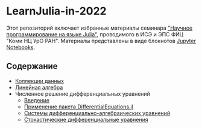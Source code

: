 # LearnJulia-in-2022

Этот репозиторий включает избранные материалы семинара ["Научное программирование на языке Julia"](https://iespn.komisc.ru/juliagroup), проводимого в ИСЭ и ЭПС ФИЦ "Коми НЦ УрО РАН". Материалы представлены в виде блокнотов [Jupyter Notebooks](https://jupyter.org/about).

## Содержание

- [Коллекции данных](https://github.com/Grottoes/LearnJulia-in-2022/blob/main/1/%D0%9A%D0%BE%D0%BB%D0%BB%D0%B5%D0%BA%D1%86%D0%B8%D0%B8%20%D0%B4%D0%B0%D0%BD%D0%BD%D1%8B%D1%85.ipynb)
- [Линейная алгебра](https://github.com/Grottoes/LearnJulia-in-2022/blob/main/2/LinearAlgebra.ipynb)
- Численное решение дифференциальных уравнений
  - [Введение](https://github.com/Grottoes/LearnJulia-in-2022/blob/main/3/DiffEquations_1.ipynb)
  - [Применение пакета DifferentialEquations.jl](https://github.com/Grottoes/LearnJulia-in-2022/blob/main/3/DiffEquations_2.ipynb)
  - [Системы дифференциально-алгебраических уравнений](https://github.com/Grottoes/LearnJulia-in-2022/blob/main/3/DiffEquations_3.ipynb)
  - [Стохастические дифференциальные уравнения](https://github.com/Grottoes/LearnJulia-in-2022/blob/main/3/DiffEquations_4.ipynb)
